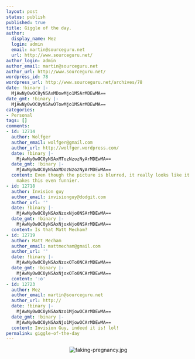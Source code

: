 ```yaml
---
layout: post
status: publish
published: true
title: Giggle of the day.
author:
  display_name: Mez
  login: admin
  email: martin@sourceguru.net
  url: http://www.sourceguru.net/
author_login: admin
author_email: martin@sourceguru.net
author_url: http://www.sourceguru.net/
wordpress_id: 78
wordpress_url: http://www.sourceguru.net/archives/78
date: !binary |-
  MjAwNy0wOC0yNSAxMDowMjo1MSArMDEwMA==
date_gmt: !binary |-
  MjAwNy0wOC0yNSAwOTowMjo1MSArMDEwMA==
categories:
- Personal
tags: []
comments:
- id: 12714
  author: Wolfger
  author_email: wolfger@gmail.com
  author_url: http://wolfger.wordpress.com/
  date: !binary |-
    MjAwNy0wOC0yNSAxMTozNzozNyArMDEwMA==
  date_gmt: !binary |-
    MjAwNy0wOC0yNSAxMDozNzozNyArMDEwMA==
  content: Even though the picture is blurred, it really looks like it's a guy, which
    makes this even funnier.
- id: 12718
  author: Invision guy
  author_email: invisionguy@dodgit.com
  author_url: ''
  date: !binary |-
    MjAwNy0wOC0yNSAxNzoxNjo0NSArMDEwMA==
  date_gmt: !binary |-
    MjAwNy0wOC0yNSAxNjoxNjo0NSArMDEwMA==
  content: Is that Matt Mecham?
- id: 12719
  author: Matt Mecham
  author_email: mattmecham@gmail.com
  author_url: ''
  date: !binary |-
    MjAwNy0wOC0yNSAxNzoxOTo0NCArMDEwMA==
  date_gmt: !binary |-
    MjAwNy0wOC0yNSAxNjoxOTo0NCArMDEwMA==
  content: ':o'
- id: 12723
  author: Mez
  author_email: martin@sourceguru.net
  author_url: http://
  date: !binary |-
    MjAwNy0wOC0yNSAxNzo1MjowOCArMDEwMA==
  date_gmt: !binary |-
    MjAwNy0wOC0yNSAxNjo1MjowOCArMDEwMA==
  content: Invision Guy, indeed it is! lol!
permalink: giggle-of-the-day
---
```


<p style="text-align: center"><img src="http://www.sourceguru.net/wp-content/uploads/2007/08/faking-pregnancy.jpg" alt="faking-pregnancy.jpg" /></p>

